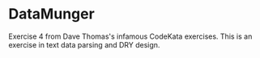 # DataMunger
Exercise 4 from Dave Thomas's infamous CodeKata exercises. This is an exercise in text data parsing and DRY design.
